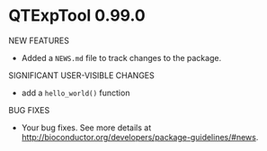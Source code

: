 # QTExpTool 0.99.0

NEW FEATURES

* Added a `NEWS.md` file to track changes to the package.

SIGNIFICANT USER-VISIBLE CHANGES

* add a `hello_world()` function

BUG FIXES

* Your bug fixes. See more details at
<http://bioconductor.org/developers/package-guidelines/#news>.
